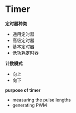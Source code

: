 # Timer

**定时器种类**

* 通用定时器
* 高级定时器
* 基本定时器
* 低功耗定时器

**计数模式**

* 向上
* 向下

**purpose of timer**

* measuring the pulse lengths
* generating PWM 

